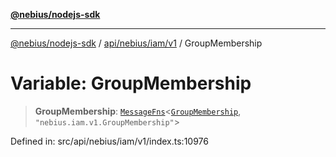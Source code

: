 [**@nebius/nodejs-sdk**](../../../../../README.md)

---

[@nebius/nodejs-sdk](../../../../../README.md) / [api/nebius/iam/v1](../README.md) / GroupMembership

# Variable: GroupMembership

> **GroupMembership**: [`MessageFns`](../../../../../runtime/protos/core/interfaces/MessageFns.md)\<[`GroupMembership`](../interfaces/GroupMembership.md), `"nebius.iam.v1.GroupMembership"`\>

Defined in: src/api/nebius/iam/v1/index.ts:10976
